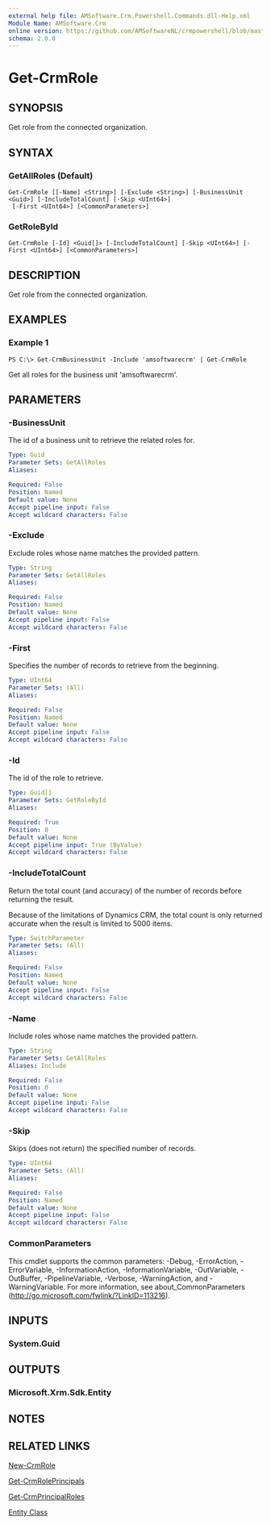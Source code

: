 ```yaml
---
external help file: AMSoftware.Crm.Powershell.Commands.dll-Help.xml
Module Name: AMSoftware.Crm
online version: https://github.com/AMSoftwareNL/crmpowershell/blob/master/docs/Get-CrmRole.md
schema: 2.0.0
---
```


# Get-CrmRole

## SYNOPSIS
Get role from the connected organization.

## SYNTAX

### GetAllRoles (Default)
```
Get-CrmRole [[-Name] <String>] [-Exclude <String>] [-BusinessUnit <Guid>] [-IncludeTotalCount] [-Skip <UInt64>]
 [-First <UInt64>] [<CommonParameters>]
```

### GetRoleById
```
Get-CrmRole [-Id] <Guid[]> [-IncludeTotalCount] [-Skip <UInt64>] [-First <UInt64>] [<CommonParameters>]
```

## DESCRIPTION
Get role from the connected organization.

## EXAMPLES

### Example 1
```
PS C:\> Get-CrmBusinessUnit -Include 'amsoftwarecrm' | Get-CrmRole
```

Get all roles for the business unit 'amsoftwarecrm'.

## PARAMETERS

### -BusinessUnit
The id of a business unit to retrieve the related roles for.

```yaml
Type: Guid
Parameter Sets: GetAllRoles
Aliases:

Required: False
Position: Named
Default value: None
Accept pipeline input: False
Accept wildcard characters: False
```

### -Exclude
Exclude roles whose name matches the provided pattern.

```yaml
Type: String
Parameter Sets: GetAllRoles
Aliases:

Required: False
Position: Named
Default value: None
Accept pipeline input: False
Accept wildcard characters: False
```

### -First
Specifies the number of records to retrieve from the beginning.

```yaml
Type: UInt64
Parameter Sets: (All)
Aliases:

Required: False
Position: Named
Default value: None
Accept pipeline input: False
Accept wildcard characters: False
```

### -Id
The id of the role to retrieve.

```yaml
Type: Guid[]
Parameter Sets: GetRoleById
Aliases:

Required: True
Position: 0
Default value: None
Accept pipeline input: True (ByValue)
Accept wildcard characters: False
```

### -IncludeTotalCount
Return the total count (and accuracy) of the number of records before returning the result.

Because of the limitations of Dynamics CRM, the total count is only returned accurate when the result is limited to 5000 items.

```yaml
Type: SwitchParameter
Parameter Sets: (All)
Aliases:

Required: False
Position: Named
Default value: None
Accept pipeline input: False
Accept wildcard characters: False
```

### -Name
Include roles whose name matches the provided pattern.

```yaml
Type: String
Parameter Sets: GetAllRoles
Aliases: Include

Required: False
Position: 0
Default value: None
Accept pipeline input: False
Accept wildcard characters: False
```

### -Skip
Skips (does not return) the specified number of records.

```yaml
Type: UInt64
Parameter Sets: (All)
Aliases:

Required: False
Position: Named
Default value: None
Accept pipeline input: False
Accept wildcard characters: False
```

### CommonParameters
This cmdlet supports the common parameters: -Debug, -ErrorAction, -ErrorVariable, -InformationAction, -InformationVariable, -OutVariable, -OutBuffer, -PipelineVariable, -Verbose, -WarningAction, and -WarningVariable. For more information, see about_CommonParameters (http://go.microsoft.com/fwlink/?LinkID=113216).

## INPUTS

### System.Guid
## OUTPUTS

### Microsoft.Xrm.Sdk.Entity
## NOTES

## RELATED LINKS

[New-CrmRole](New-CrmRole.md)

[Get-CrmRolePrincipals](Get-CrmRolePrincipals.md)

[Get-CrmPrincipalRoles](Get-CrmPrincipalRoles.md)

[Entity Class](https://msdn.microsoft.com/library/microsoft.xrm.sdk.entity.aspx)
